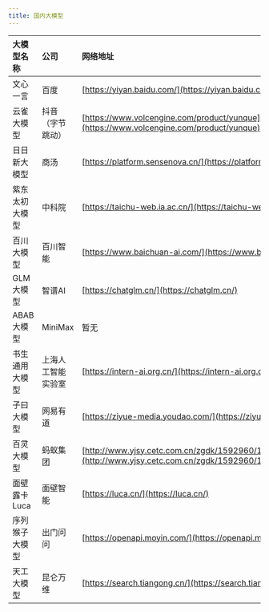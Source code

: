 ```yaml
---
title: 国内大模型
---
```



| 大模型名称 | 公司 | 网络地址 |
| :--------- | :--- | :------- |
| 文心一言 | 百度 | [https://yiyan.baidu.com/](https://yiyan.baidu.com/) |
| 云雀大模型 | 抖音（字节跳动） | [https://www.volcengine.com/product/yunque](https://www.volcengine.com/product/yunque) |
| 日日新大模型 | 商汤 | [https://platform.sensenova.cn/](https://platform.sensenova.cn/) |
| 紫东太初大模型 | 中科院 | [https://taichu-web.ia.ac.cn/](https://taichu-web.ia.ac.cn/) |
| 百川大模型 | 百川智能 | [https://www.baichuan-ai.com/](https://www.baichuan-ai.com/) |
| GLM大模型 | 智谱AI | [https://chatglm.cn/](https://chatglm.cn/) |
| ABAB大模型 | MiniMax | 暂无 |
| 书生通用大模型 | 上海人工智能实验室 | [https://intern-ai.org.cn/](https://intern-ai.org.cn/) |
| 子曰大模型 | 网易有道 | [https://ziyue-media.youdao.com/](https://ziyue-media.youdao.com/) |
| 百灵大模型 | 蚂蚁集团 | [http://www.yjsy.cetc.com.cn/zgdk/1592960/1592965/1792489/index.html](http://www.yjsy.cetc.com.cn/zgdk/1592960/1592965/1792489/index.html) |
| 面壁露卡Luca | 面壁智能 | [https://luca.cn/](https://luca.cn/) |
| 序列猴子大模型 | 出门问问 | [https://openapi.moyin.com/](https://openapi.moyin.com/) |
| 天工大模型 | 昆仑万维 | [https://search.tiangong.cn/](https://search.tiangong.cn/) |